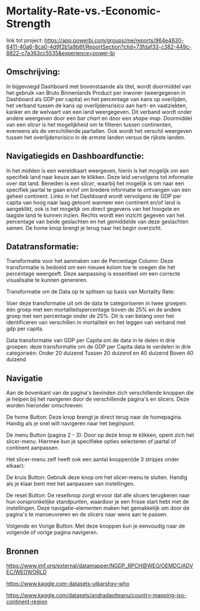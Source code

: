 # Mortality-Rate-vs.-Economic-Strength

link tot project: https://app.powerbi.com/groups/me/reports/964e4630-6411-40a6-8ca0-4d9f2b1a9b8f/ReportSection?ctid=73fdaf33-c382-449c-8822-c7a363cc5535&experience=power-bi

Omschrijving:
--
In bijgevoegd Dashboard met bovenstaande als titel, wordt doormiddel van het gebruik van Bruto Binnenlands Product per inwoner (weergegeven in Dashboard als GDP per capita) en het percentage van kans op overlijden, het verband tussen de kans op overlijdensrisico aan hart- en vaatziekten, kanker en de welvaart van een land weergegeven. Dit verband wordt onder andere weergeven door een *bar chart* en door een *shape map*. Doormiddel van een *slicer* is het mogelijkheid om te filteren tussen continenten, eveneens als de verschillende jaartallen. Ook wordt het verschil weergeven tussen het overlijdensrisico in de armste landen versus de rijkste landen.

Navigatiegids en Dashboardfunctie:
--
In het midden is een wereldkaart weergeven, hierin is het mogelijk om een specifiek land naar keuze aan te klikken. Deze leid vervolgens tot informatie over dat land. Beneden is een *slicer*, waarbij het mogelijk is om naar een specifiek jaartal te gaan en/of om bredere informatie te ontvangen van een geheel continent. Links in het Dashboard wordt vervolgens de GDP per capita van hoog naar laag getoont wanneer een continent en/of land is aangeklikt, ook is het mogelijk om direct gegevens van het hoogste en laagste land te kunnen inzien. Rechts wordt een inzicht gegeven van het percentage van beide geslachten en het gemiddelde van deze geslachten samen.
De home knop brengt je terug naar het begin overzicht. 


Datatransformatie:
--
Transformatie voor het aanmaken van de Percentage Column:
Deze transformatie is bedoeld om een nieuwe kolom toe te voegen die het percentage weergeeft. Deze aanpassing is essentieel om een correcte visualisatie te kunnen genereren.

Transformatie om de Data op te splitsen op basis van Mortality Rate:

Voer deze transformatie uit om de data te categoriseren in twee groepen: 
één groep met een mortaliteitspercentage boven de 25% en de andere groep met een percentage onder de 25%. Dit is van belang voor het identificeren van verschillen in mortaliteit en het leggen van verband met gdp per capita.

Data transformatie van GDP per Capita om de data in te delen in drie groepen:
deze transformatie om de GDP per Capita data te verdelen in drie categorieën:
Onder 20 duizend
Tussen 20 duizend en 40 duizend
Boven 40 duizend


Navigatie
--
Aan de bovenkant van de pagina's bevinden zich verschillende knoppen die je helpen bij het navigeren door de verschillende pagina's en slicers. Deze worden hieronder omschreven:

De home Button:
Deze knop brengt je direct terug naar de homepagina. Handig als je snel wilt navigeren naar het beginpunt.

De menu Button (pagina 2 - 3):
Door op deze knop te klikken, opent zich het slicer-menu. Hiermee kun je specifieke opties selecteren of jaartal of continent aanpassen.

Het slicer-menu zelf heeft ook een aantal knoppen(de 3 stripjes onder elkaar):

De kruis Button:
Gebruik deze knop om het slicer-menu te sluiten. Handig als je klaar bent met het aanpassen van instellingen.

De reset Button:
De resetknop zorgt ervoor dat alle slicers terugkeren naar hun oorspronkelijke standpunten, waardoor je een frisse start hebt met de instellingen.
Deze navigatie-elementen maken het gemakkelijk om door de pagina's te manoeuvreren en de slicers naar wens aan te passen.

Volgende en Vorige Button:
Met deze knoppen kun je eenvoudig naar de volgende of vorige pagina navigeren. 






Bronnen 
--
https://www.imf.org/external/datamapper/NGDP_RPCH@WEO/OEMDC/ADVEC/WEOWORLD

https://www.kaggle.com-datasets-utkarshxy-who

https://www.kaggle.com/datasets/andradaolteanu/country-mapping-iso-continent-region
